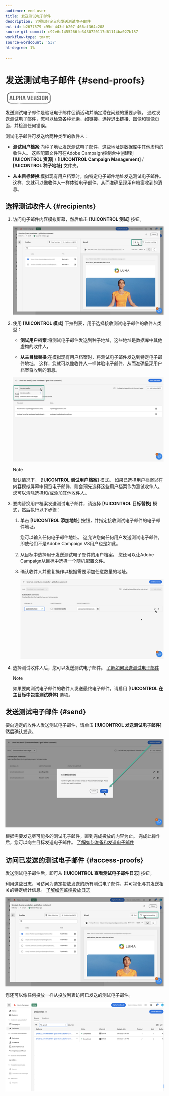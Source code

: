 ```yaml
---
audience: end-user
title: 发送测试电子邮件
description: 了解如何定义和发送测试电子邮件
exl-id: b2677579-c95d-443d-b207-466af364c208
source-git-commit: c92e6c1455266fe3430720117d61114ba027b187
workflow-type: tm+mt
source-wordcount: '537'
ht-degree: 1%

---
```


# 发送测试电子邮件 {#send-proofs}

![](../assets/do-not-localize/badge.png)

发送测试电子邮件是验证电子邮件促销活动并确定潜在问题的重要步骤。 通过发送测试电子邮件，您可以检查各种元素，如链接、选择退出链接、图像和镜像页面，并检测任何错误。

测试电子邮件可发送给两种类型的收件人：

* **测试用户档案**:向种子地址发送测试电子邮件，这些地址是数据库中其他虚构的收件人。 这些配置文件可在Adobe Campaign控制台中创建到 **[!UICONTROL 资源]** / **[!UICONTROL Campaign Management]** / **[!UICONTROL 种子地址]** 文件夹。

* **从主目标替换**:模拟现有用户档案时，向特定电子邮件地址发送测试电子邮件。 这样，您就可以像收件人一样体验电子邮件，从而准确呈现用户档案收到的消息。

## 选择测试收件人 {#recipients}

1. 访问电子邮件内容模拟屏幕，然后单击 **[!UICONTROL 测试]** 按钮。

   ![](assets/test-button.png)

1. 使用 **[!UICONTROL 模式]** 下拉列表，用于选择接收测试电子邮件的收件人类型：

   * **测试用户档案**:将测试电子邮件发送到种子地址，这些地址是数据库中其他虚构的收件人，

   * **从主目标替换**:在模拟现有用户档案时，将测试电子邮件发送到特定电子邮件地址。 这样，您就可以像收件人一样体验电子邮件，从而准确呈现用户档案将收到的消息。

   ![](assets/test-mode.png)

   >[!NOTE]
   >
   >默认情况下， **[!UICONTROL 测试用户档案]** 模式。 如果已选择用户档案以在内容模拟屏幕中预览电子邮件，则会预先选择这些用户档案作为测试收件人。 您可以清除选择和/或添加其他收件人。

1. 要向替换用户档案发送测试电子邮件，请选择 **[!UICONTROL 目标替换]** 模式，然后执行以下步骤：

   1. 单击 **[!UICONTROL 添加地址]** 按钮，并指定接收测试电子邮件的电子邮件地址。

      您可以输入任何电子邮件地址。 这允许您向任何用户发送测试电子邮件，即使他们不是Adobe Campaign V8用户也是如此。

   1. 从目标中选择用于发送测试电子邮件的用户档案。 您还可以让Adobe Campaign从目标中选择一个随机配置文件。

   1. 确认收件人并重复操作以根据需要添加任意数量的地址。

      ![](assets/substitution.png)

1. 选择测试收件人后，您可以发送测试电子邮件。 [了解如何发送测试电子邮件](#send)

   >[!NOTE]
   >
   >如果要向测试电子邮件的收件人发送最终电子邮件，请启用 **[!UICONTROL 在主目标中包含测试群体]** 选项。

## 发送测试电子邮件 {#send}

要向选定的收件人发送测试电子邮件，请单击 **[!UICONTROL 发送测试电子邮件]** 然后确认发送。

![](assets/send-proof.png)

根据需要发送尽可能多的测试电子邮件，直到完成投放的内容为止。 完成此操作后，您可以向主目标发送电子邮件。 [了解如何准备和发送电子邮件](../monitor/prepare-send.md)

## 访问已发送的测试电子邮件 {#access-proofs}

发送测试电子邮件后，即可从 **[!UICONTROL 查看测试电子邮件日志]** 按钮。

利用这些日志，可访问为选定投放发送的所有测试电子邮件，并可视化与其发送相关的特定统计信息。 [了解如何监控投放日志](../monitor/delivery-logs.md)

![](assets/proof-log.png)

您还可以像任何投放一样从投放列表访问已发送的测试电子邮件。

![](assets/delivery-list.png)
